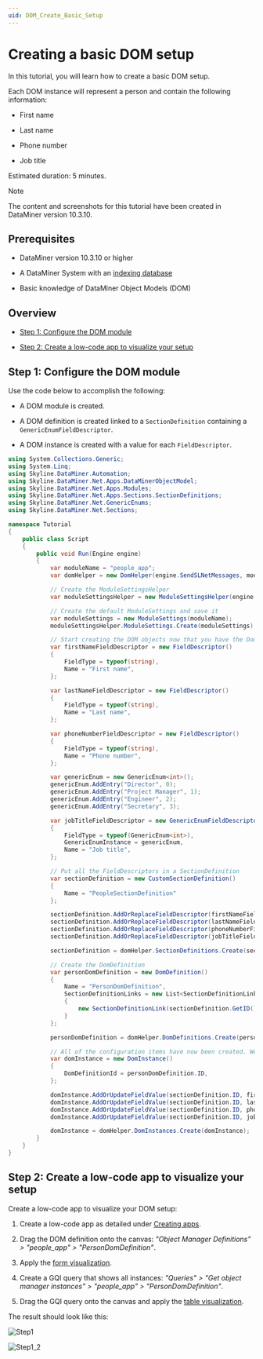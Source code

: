 ```yaml
---
uid: DOM_Create_Basic_Setup
---
```


# Creating a basic DOM setup

In this tutorial, you will learn how to create a basic DOM setup.

Each DOM instance will represent a person and contain the following information:

- First name

- Last name

- Phone number

- Job title

Estimated duration: 5 minutes.

> [!NOTE]
> The content and screenshots for this tutorial have been created in DataMiner version 10.3.10.

## Prerequisites

- DataMiner version 10.3.10 or higher

- A DataMiner System with an [indexing database](xref:Indexing_Database)

- Basic knowledge of DataMiner Object Models (DOM)

## Overview

- [Step 1: Configure the DOM module](#step-1-configure-the-dom-module)

- [Step 2: Create a low-code app to visualize your setup](#step-2-create-a-low-code-app-to-visualize-your-setup)

## Step 1: Configure the DOM module

Use the code below to accomplish the following:

- A DOM module is created.

- A DOM definition is created linked to a `SectionDefinition` containing a `GenericEnumFieldDescriptor`.

- A DOM instance is created with a value for each `FieldDescriptor`.

```C#
using System.Collections.Generic;
using System.Linq;
using Skyline.DataMiner.Automation;
using Skyline.DataMiner.Net.Apps.DataMinerObjectModel;
using Skyline.DataMiner.Net.Apps.Modules;
using Skyline.DataMiner.Net.Apps.Sections.SectionDefinitions;
using Skyline.DataMiner.Net.GenericEnums;
using Skyline.DataMiner.Net.Sections;

namespace Tutorial
{
    public class Script
    {
        public void Run(Engine engine)
        {
            var moduleName = "people_app";
            var domHelper = new DomHelper(engine.SendSLNetMessages, moduleName);

            // Create the ModuleSettingsHelper
            var moduleSettingsHelper = new ModuleSettingsHelper(engine.SendSLNetMessages);

            // Create the default ModuleSettings and save it
            var moduleSettings = new ModuleSettings(moduleName);
            moduleSettingsHelper.ModuleSettings.Create(moduleSettings);

            // Start creating the DOM objects now that you have the DomHelper
            var firstNameFieldDescriptor = new FieldDescriptor()
            {
                FieldType = typeof(string),
                Name = "First name",
            };

            var lastNameFieldDescriptor = new FieldDescriptor()
            {
                FieldType = typeof(string),
                Name = "Last name",
            };

            var phoneNumberFieldDescriptor = new FieldDescriptor()
            {
                FieldType = typeof(string),
                Name = "Phone number",
            };

            var genericEnum = new GenericEnum<int>();
            genericEnum.AddEntry("Director", 0);
            genericEnum.AddEntry("Project Manager", 1);
            genericEnum.AddEntry("Engineer", 2);
            genericEnum.AddEntry("Secretary", 3);

            var jobTitleFieldDescriptor = new GenericEnumFieldDescriptor()
            {
                FieldType = typeof(GenericEnum<int>),
                GenericEnumInstance = genericEnum,
                Name = "Job title",
            };

            // Put all the FieldDescriptors in a SectionDefinition
            var sectionDefinition = new CustomSectionDefinition()
            {
                Name = "PeopleSectionDefinition"
            };

            sectionDefinition.AddOrReplaceFieldDescriptor(firstNameFieldDescriptor);
            sectionDefinition.AddOrReplaceFieldDescriptor(lastNameFieldDescriptor);
            sectionDefinition.AddOrReplaceFieldDescriptor(phoneNumberFieldDescriptor);
            sectionDefinition.AddOrReplaceFieldDescriptor(jobTitleFieldDescriptor);

            sectionDefinition = domHelper.SectionDefinitions.Create(sectionDefinition) as CustomSectionDefinition;

            // Create the DomDefinition
            var personDomDefinition = new DomDefinition()
            {
                Name = "PersonDomDefinition",
                SectionDefinitionLinks = new List<SectionDefinitionLink>()
                {
                    new SectionDefinitionLink(sectionDefinition.GetID())
                }
            };

            personDomDefinition = domHelper.DomDefinitions.Create(personDomDefinition);

            // All of the configuration items have now been created. We can start creating our DOM instance.
            var domInstance = new DomInstance()
            {
                DomDefinitionId = personDomDefinition.ID,
            };

            domInstance.AddOrUpdateFieldValue(sectionDefinition.ID, firstNameFieldDescriptor.ID, "John");
            domInstance.AddOrUpdateFieldValue(sectionDefinition.ID, lastNameFieldDescriptor.ID, "Doe");
            domInstance.AddOrUpdateFieldValue(sectionDefinition.ID, phoneNumberFieldDescriptor.ID, "0423482635");
            domInstance.AddOrUpdateFieldValue(sectionDefinition.ID, jobTitleFieldDescriptor.ID, 0);

            domInstance = domHelper.DomInstances.Create(domInstance);
        }
    }
}
```

## Step 2: Create a low-code app to visualize your setup

Create a low-code app to visualize your DOM setup:

1. Create a low-code app as detailed under [Creating apps](xref:Creating_custom_apps).

1. Drag the DOM definition onto the canvas: *"Object Manager Definitions" > "people_app" > "PersonDomDefinition"*.

1. Apply the [form visualization](xref:DashboardForm).

1. Create a GQI query that shows all instances: *"Queries" > "Get object manager instances" > "people_app" > "PersonDomDefinition"*.

1. Drag the GQI query onto the canvas and apply the [table visualization](xref:DashboardTable).

The result should look like this:

![Step1](~/dataminer/images/DOM_Create_Basic_Setup_Step1_1.png)

![Step1_2](~/dataminer/images/DOM_Create_Basic_Setup_Step1_2.png)

